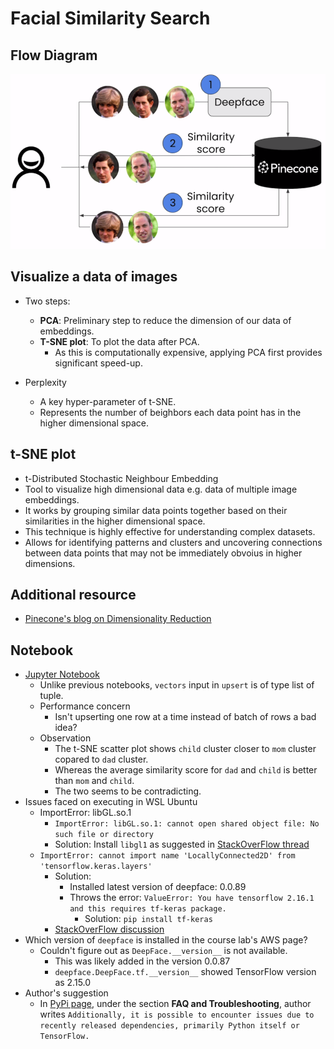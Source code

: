 # Facial Similarity Search

## Flow Diagram

![Facial Similarity Search](../images/5_0.png)

## Visualize a data of images

- Two steps:
  - **PCA**: Preliminary step to reduce the dimension of our data of embeddings.
  - **T-SNE plot**: To plot the data after PCA.
    - As this is computationally expensive, applying PCA first provides significant speed-up.

- Perplexity
  - A key hyper-parameter of t-SNE.
  - Represents the number of beighbors each data point has in the higher dimensional space.

## t-SNE plot

- t-Distributed Stochastic Neighbour Embedding
- Tool to visualize high dimensional data e.g. data of multiple image embeddings.
- It works by grouping similar data points together based on their similarities in the higher dimensional space.
- This technique is highly effective for understanding complex datasets.
- Allows for identifying patterns and clusters and uncovering connections between data points that may not be immediately obvoius in higher dimensions.

## Additional resource

- [Pinecone's blog on Dimensionality Reduction](https://www.pinecone.io/learn/dimensionality-reduction/)

## Notebook

- [Jupyter Notebook](../code/Lesson_5_Facial_Similarity_Search.ipynb)
  - Unlike previous notebooks, `vectors` input in `upsert` is of type list of tuple.
  - Performance concern
    - Isn't upserting one row at a time instead of batch of rows a bad idea?
  - Observation
    - The t-SNE scatter plot shows `child` cluster closer to `mom` cluster copared to `dad` cluster.
    - Whereas the average similarity score for `dad` and `child` is better than `mom` and `child`.
    - The two seems to be contradicting. 
- Issues faced on executing in WSL Ubuntu
  - ImportError: libGL.so.1
    - `ImportError: libGL.so.1: cannot open shared object file: No such file or directory`
    - Solution: Install `libgl1` as suggested in [StackOverFlow thread](https://stackoverflow.com/a/68666500/282155)
  - `ImportError: cannot import name 'LocallyConnected2D' from 'tensorflow.keras.layers'`
    - Solution:
      - Installed latest version of deepface: 0.0.89
      - Throws the error: `ValueError: You have tensorflow 2.16.1 and this requires tf-keras package.`
        - Solution: `pip install tf-keras`
    - [StackOverFlow discussion](https://stackoverflow.com/questions/78131429/importerror-cannot-import-name-locallyconnected2d-from-tensorflow-keras-laye)
- Which version of `deepface` is installed in the course lab's AWS page?
  - Couldn't figure out as `DeepFace.__version__` is not available.
    - This was likely added in the version 0.0.87
    - `deepface.DeepFace.tf.__version__` showed TensorFlow version as 2.15.0
- Author's suggestion
  - In [PyPi page](https://pypi.org/project/deepface/), under the section **FAQ and Troubleshooting**, author writes `Additionally, it is possible to encounter issues due to recently released dependencies, primarily Python itself or TensorFlow.`
